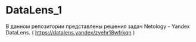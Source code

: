 # DataLens_1
В данном репозитории представлены решения задач Netology  - Yandex DataLens. ( https://datalens.yandex/zvehr18wfrkqn )

